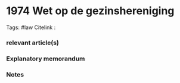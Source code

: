# 1974 Wet op de gezinshereniging
Tags: #law 
Citelink :


### relevant article(s)

### Explanatory memorandum

### Notes


